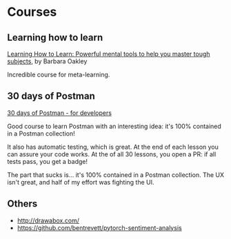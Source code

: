 # Courses

## Learning how to learn

[Learning How to Learn: Powerful mental tools to help you master tough subjects](https://www.coursera.org/learn/learning-how-to-learn), by Barbara Oakley

Incredible course for meta-learning.

## 30 days of Postman

[30 days of Postman - for developers](https://www.postman.com/postman/workspace/30-days-of-postman-for-developers/overview)

Good course to learn Postman with an interesting idea: it's 100% contained in a Postman collection!

It also has automatic testing, which is great. At the end of each lesson you can assure your code works. At the of all 30 lessons, you open a PR: if all tests pass, you get a badge!

The part that sucks is... it's 100% contained in a Postman collection. The UX isn't great, and half of my effort was fighting the UI.

## Others

- http://drawabox.com/
- https://github.com/bentrevett/pytorch-sentiment-analysis
